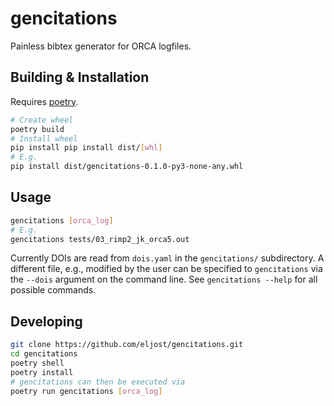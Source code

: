 # gencitations
Painless bibtex generator for ORCA logfiles.

## Building & Installation
Requires [poetry](https://python-poetry.org/docs/#installation).

```bash
# Create wheel
poetry build
# Install wheel
pip install pip install dist/[whl]
# E.g.
pip install dist/gencitations-0.1.0-py3-none-any.whl
```

## Usage
```bash
gencitations [orca_log]
# E.g.
gencitations tests/03_rimp2_jk_orca5.out
```

Currently DOIs are read from `dois.yaml` in the `gencitations/` subdirectory. A different
file, e.g., modified by the user can be specified to `gencitations` via the `--dois` argument
on the command line. See `gencitations --help` for all possible commands.


## Developing
```bash
git clone https://github.com/eljost/gencitations.git 
cd gencitations
poetry shell
poetry install
# gencitations can then be executed via
poetry run gencitations [orca_log]
```
